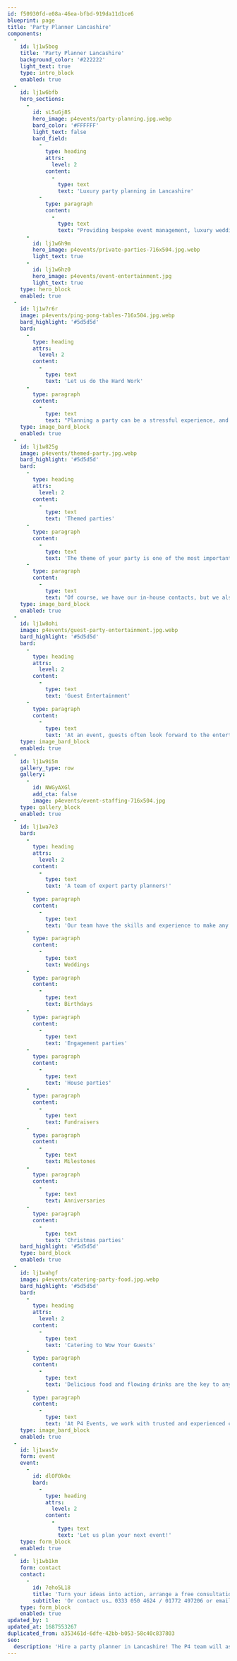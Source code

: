 ```yaml
---
id: f50930fd-e08a-46ea-bfbd-919da11d1ce6
blueprint: page
title: 'Party Planner Lancashire'
components:
  -
    id: lj1w5bog
    title: 'Party Planner Lancashire'
    background_color: '#222222'
    light_text: true
    type: intro_block
    enabled: true
  -
    id: lj1w6bfb
    hero_sections:
      -
        id: sL5uGj8S
        hero_image: p4events/party-planning.jpg.webp
        bard_color: '#FFFFFF'
        light_text: false
        bard_field:
          -
            type: heading
            attrs:
              level: 2
            content:
              -
                type: text
                text: 'Luxury party planning in Lancashire'
          -
            type: paragraph
            content:
              -
                type: text
                text: "Providing bespoke event management, luxury wedding planning and alternative entertainment across the Lancashire area is what P4 Events do best.\_Our team has worked throughout the UK and Europe for many years, using our teams’ vast experience and extensive contacts to bring your creative party ideas to life! Helping with everything from securing the perfect venue to organising the best catering and entertainment around, we can confidently deliver the best party you’ve ever experienced from start to finish!"
      -
        id: lj1w6h9m
        hero_image: p4events/private-parties-716x504.jpg.webp
        light_text: true
      -
        id: lj1w6hz0
        hero_image: p4events/event-entertainment.jpg
        light_text: true
    type: hero_block
    enabled: true
  -
    id: lj1w7r6r
    image: p4events/ping-pong-tables-716x504.jpg.webp
    bard_highlight: '#5d5d5d'
    bard:
      -
        type: heading
        attrs:
          level: 2
        content:
          -
            type: text
            text: 'Let us do the Hard Work'
      -
        type: paragraph
        content:
          -
            type: text
            text: "Planning a party can be a stressful experience, and for one person especially it can take a lot of time. We started P4 Events to take away this pressure and allow clients to look forward to their event without feeling stressed over the details. We do everything for you, working with you to create your vision. From designing a theme to choosing the best staff for the day, we ensure everything runs smoothly.\_"
    type: image_bard_block
    enabled: true
  -
    id: lj1w825g
    image: p4events/themed-party.jpg.webp
    bard_highlight: '#5d5d5d'
    bard:
      -
        type: heading
        attrs:
          level: 2
        content:
          -
            type: text
            text: 'Themed parties'
      -
        type: paragraph
        content:
          -
            type: text
            text: 'The theme of your party is one of the most important elements you have to plan, but it can be hard to find something unique and gather inspiration. The good news is that we have an extensive portfolio of successful collaborations. Leave all of the props, staging and installation to us, and simply look forward to your party. We have brought themes such as Alice and Wonderland and Star Wars to life for a day. Leave all the details to us.'
      -
        type: paragraph
        content:
          -
            type: text
            text: "Of course, we have our in-house contacts, but we also partner with outside providers to ensure the best event experience. We can bring any vision to life. Our team loves nothing more than planning an idea and making it happen.\_"
    type: image_bard_block
    enabled: true
  -
    id: lj1w8ohi
    image: p4events/guest-party-entertainment.jpg.webp
    bard_highlight: '#5d5d5d'
    bard:
      -
        type: heading
        attrs:
          level: 2
        content:
          -
            type: text
            text: 'Guest Entertainment'
      -
        type: paragraph
        content:
          -
            type: text
            text: 'At an event, guests often look forward to the entertainment of the evening, so this is important. There are endless options to choose from! For example, you can enjoy customer arcade machines and the classics, as well as photo booths and props. Let us source entertainment for your special occasion. It does not matter whether you want a famous guest speaker to a musician, we can make it happen at a competitive price.'
    type: image_bard_block
    enabled: true
  -
    id: lj1w9i5m
    gallery_type: row
    gallery:
      -
        id: NWGyAXGl
        add_cta: false
        image: p4events/event-staffing-716x504.jpg
    type: gallery_block
    enabled: true
  -
    id: lj1wa7e3
    bard:
      -
        type: heading
        attrs:
          level: 2
        content:
          -
            type: text
            text: 'A team of expert party planners!'
      -
        type: paragraph
        content:
          -
            type: text
            text: 'Our team have the skills and experience to make any party a success. Whether you need assistance with a special birthday party or need entertainment for an important corporate event, we take care of all the details for you. This is one way you can make sure your party goes down in history as one of the best.'
      -
        type: paragraph
        content:
          -
            type: text
            text: Weddings
      -
        type: paragraph
        content:
          -
            type: text
            text: Birthdays
      -
        type: paragraph
        content:
          -
            type: text
            text: 'Engagement parties'
      -
        type: paragraph
        content:
          -
            type: text
            text: 'House parties'
      -
        type: paragraph
        content:
          -
            type: text
            text: Fundraisers
      -
        type: paragraph
        content:
          -
            type: text
            text: Milestones
      -
        type: paragraph
        content:
          -
            type: text
            text: Anniversaries
      -
        type: paragraph
        content:
          -
            type: text
            text: 'Christmas parties'
    bard_highlight: '#5d5d5d'
    type: bard_block
    enabled: true
  -
    id: lj1wahgf
    image: p4events/catering-party-food.jpg.webp
    bard_highlight: '#5d5d5d'
    bard:
      -
        type: heading
        attrs:
          level: 2
        content:
          -
            type: text
            text: 'Catering to Wow Your Guests'
      -
        type: paragraph
        content:
          -
            type: text
            text: 'Delicious food and flowing drinks are the key to any successful party. Guests will be looking forward to some good food, which means you need good catering to suit everybody’s taste.'
      -
        type: paragraph
        content:
          -
            type: text
            text: 'At P4 Events, we work with trusted and experienced caterers to bring you the food and drink options you need. From luxury three-course dining to bar snacks and comfort foods, we can bring the goods to your event.'
    type: image_bard_block
    enabled: true
  -
    id: lj1was5v
    form: event
    event:
      -
        id: dlOFOkOx
        bard:
          -
            type: heading
            attrs:
              level: 2
            content:
              -
                type: text
                text: 'Let us plan your next event!'
    type: form_block
    enabled: true
  -
    id: lj1wb1km
    form: contact
    contact:
      -
        id: 7eho5L18
        title: 'Turn your ideas into action, arrange a free consultation'
        subtitle: 'Or contact us… 0333 050 4624 / 01772 497206 or email us: info@p4events.co.uk'
    type: form_block
    enabled: true
updated_by: 1
updated_at: 1687553267
duplicated_from: a353461d-6dfe-42bb-b053-58c40c837803
seo:
  description: 'Hire a party planner in Lancashire! The P4 team will assist you in planning a unique party for your guests. Small to large parties; birthdays to weddings .'
---
```

